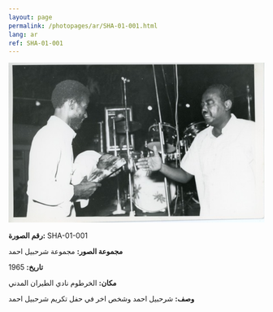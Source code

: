 ```yaml
---
layout: page
permalink: /photopages/ar/SHA-01-001.html
lang: ar
ref: SHA-01-001
---
```


![SHA-01-001](/smallimages/SHA-01-001-600.jpg)

**رقم الصورة:** SHA-01-001

**مجموعة الصور:** مجموعة شرحبيل احمد

**تاريخ:** 1965

**مكان:** الخرطوم نادي الطيران المدني

**وصف:** شرحبيل احمد وشخص اخر في حفل تكريم شرحبيل احمد
